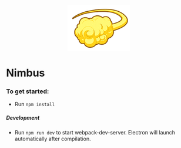 <p align="center">
  <img src="screenshots/nimbus.png">
  <h1>Nimbus</h1>
</p>


### To get started:
* Run `npm install`

##### Development
* Run `npm run dev` to start webpack-dev-server. Electron will launch automatically after compilation.